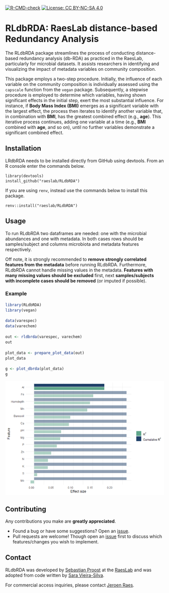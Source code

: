 <!-- badges: start -->
[![R-CMD-check](https://github.com/raeslab/RLdbRDA/actions/workflows/R-CMD-check.yaml/badge.svg)](https://github.com/raeslab/RLdbRDA/actions/workflows/R-CMD-check.yaml) [![License: CC BY-NC-SA 4.0](https://img.shields.io/badge/License-CC%20BY--NC--SA%204.0-lightgrey.svg)](https://creativecommons.org/licenses/by-nc-sa/4.0/)
<!-- badges: end -->

# RLdbRDA: RaesLab distance-based Redundancy Analysis

The RLdbRDA package streamlines the process of conducting distance-based redundancy analysis (db-RDA) as practiced in the RaesLab, particularly for microbial datasets. It assists researchers in identifying and visualizing the impact of metadata variables on community composition.

This package employs a two-step procedure. Initially, the influence of each variable on the community composition is individually assessed using the `capscale` function from the `vegan` package. Subsequently, a stepwise procedure is employed to determine which variables, having shown significant effects in the initial step, exert the most substantial influence. For instance, if **Body Mass Index (BMI)** emerges as a significant variable with the largest effect, the process then iterates to identify another variable that, in combination with **BMI**, has the greatest combined effect (e.g., **age**). This iterative process continues, adding one variable at a time (e.g., **BMI** combined with **age**, and so on), until no further variables demonstrate a significant combined effect.


## Installation


LRdbRDA needs to be installed directly from GitHub using devtools. From an R console enter the commands below.


```commandline
library(devtools)
install_github("raeslab/RLdbRDA")
```

If you are using ```renv```, instead use the commands below to install this package.

```commandline
renv::install("raeslab/RLdbRDA")
```


## Usage

To run RLdbRDA two dataframes are needed: one with the microbial abundances and one with metadata. In both cases rows should be samples/subject and columns microbiota and metadata features respectively. 

Off note, it is strongly recommended to **remove strongly correlated features from the metadata** before running RLdbRDA. Furthermore, RLdbRDA cannot handle missing values in the metadata. **Features with many missing values should be excluded** first, next **samples/subjects with incomplete cases should be removed** (or imputed if possible).

### Example

```R
library(RLdbRDA)
library(vegan)

data(varespec)
data(varechem)

out <- rldbrda(varespec, varechem)
out

plot_data <- prepare_plot_data(out)
plot_data

g <- plot_dbrda(plot_data)
g
```

![bar plot showing the single and cumulative effect of various features on the varespec dataset included in vegan](./docs/img/rldbrda_example_output.png)

## Contributing

Any contributions you make are **greatly appreciated**.

  * Found a bug or have some suggestions? Open an [issue](https://github.com/raeslab/RLdbRDA/issues).
  * Pull requests are welcome! Though open an [issue](https://github.com/raeslab/RLdbRDA/issues) first to discuss which features/changes you wish to implement.

## Contact

RLdbRDA was developed by [Sebastian Proost](https://sebastian.proost.science/) at the [RaesLab](https://raeslab.sites.vib.be/en) and was adopted from code written by [Sara Vieira-Silva](https://saravsilva.github.io/).

For commercial access inquiries, please contact [Jeroen Raes](mailto:jeroen.raes@kuleuven.vib.be).

